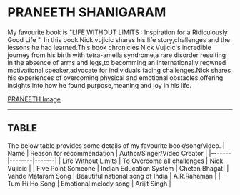 # PRANEETH SHANIGARAM
My favourite book is "LIFE WITHOUT LIMITS : Inspiration for a Ridiculously Good Life ". In this book Nick vujicic shares his life story,challenges and the lessons he had learned.This book chronicles Nick Vujicic's incredible journey from his birth with tetra-amella syndrome,a rare disorder resulting in the absence of arms and legs,to becomming an internationally reowned motivational speaker,advocate for individuals facing challenges.Nick shares his experiences of overcoming physical and emotional obstacles,offering insights into how he found purpose,meaning and joy in his life.

[PRANEETH Image](./IMG_Praneeth_Shanigaram.jpg)

-------
## TABLE
The below table provides some details of my favourite book/song/video.
| Name | Reason for recommendation | Author/Singer/Video Creator |
|-------|--------|-------|
| Life Without Limits | To Overcome all challenges | Nick Vujicic |
| Five Point Someone | Indian Education System | Chetan Bhagat|
| Vande Mataram Song | Beautiful national song of India | A.R.Rahaman |
| Tum Hi Ho Song | Emotional melody song | Arijit Singh |